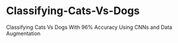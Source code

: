 # Classifying-Cats-Vs-Dogs
Classifying Cats Vs Dogs With 96% Accuracy Using CNNs and Data Augmentation
